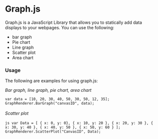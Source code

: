 # Graph.js


Graph.js is a JavaScript Library that allows you to statically add data displays to your webpages. You can use the following:
  - bar graph
  - Pie chart
  - Line graph
  - Scatter plot
  - Area chart


### Usage
The following are examples for using graph.js:<p>
    <i>Bar graph, line graph, pie chart, area chart</i>

  `
  var data = [10, 20, 30, 40, 50, 30, 50, 12, 35];
    GraphRenderer.BarGraph("canvasID", data);
   `
    <br>
    <br>
    <i>Scatter plot</i>
    <br>
    <br>
    ```js
      var Data = [
      { x: 0, y: 0},
      { x: 10, y: 20 },
      { x: 20, y: 30 },
      { x: 30, y: 40 },
      { x: 40, y: 50 },
      { x: 50, y: 60 }
    ];
    GraphRenderer.ScatterPlot("CanvasID", Data);
    ```
